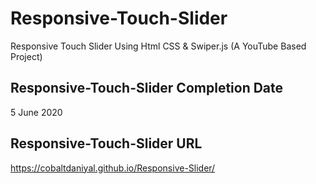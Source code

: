 # Responsive-Touch-Slider
Responsive Touch Slider Using Html CSS &amp; Swiper.js  (A YouTube Based Project)

## Responsive-Touch-Slider Completion Date
5 June 2020

## Responsive-Touch-Slider URL
https://cobaltdaniyal.github.io/Responsive-Slider/
